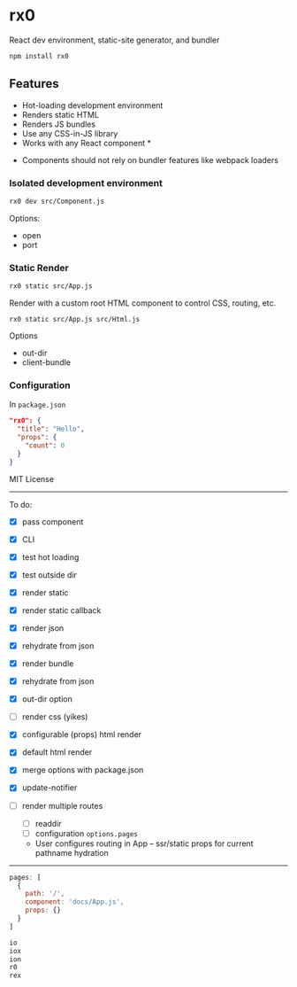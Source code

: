
# rx0

React dev environment, static-site generator, and bundler

```sh
npm install rx0
```

## Features

- Hot-loading development environment
- Renders static HTML
- Renders JS bundles
- Use any CSS-in-JS library
- Works with any React component *

* Components should not rely on bundler features like webpack loaders

### Isolated development environment

```sh
rx0 dev src/Component.js
```

Options:
- open
- port


### Static Render

```sh
rx0 static src/App.js
```

Render with a custom root HTML component to control CSS, routing, etc.

```
rx0 static src/App.js src/Html.js
```

Options
- out-dir
- client-bundle


### Configuration

In `package.json`

```json
"rx0": {
  "title": "Hello",
  "props": {
    "count": 0
  }
}
```

MIT License

---

To do:

- [x] pass component
- [x] CLI
- [x] test hot loading
- [x] test outside dir
- [x] render static
- [x] render static callback

- [x] render json
- [x] rehydrate from json
- [x] render bundle
- [x] rehydrate from json
- [x] out-dir option
- [ ] render css (yikes)

- [x] configurable (props) html render
- [x] default html render
- [x] merge options with package.json
- [x] update-notifier
- [ ] render multiple routes
  - [ ] readdir
  - [ ] configuration `options.pages`
  - User configures routing in App – ssr/static props for current pathname hydration

---

```js
pages: [
  {
    path: '/',
    component: 'docs/App.js',
    props: {}
  }
]
```

```sh
io
iox
ion
r0
rex
```
